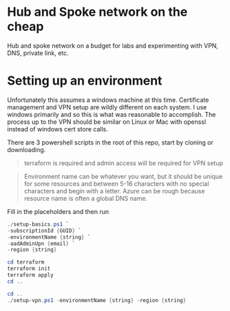 # Hub and Spoke network on the cheap

Hub and spoke network on a budget for labs and experimenting with VPN, DNS, private link, etc.

# Setting up an environment
Unfortunately this assumes a windows machine at this time. Certificate management and VPN setup are wildly different on each system. I use windows primarily and so this is what was reasonable to accomplish. The process up to the VPN should be similar on Linux or Mac with openssl instead of windows cert store calls.

There are 3 powershell scripts in the root of this repo, start by cloning or downloading.

> terraform is required and admin access will be required for VPN setup

> Environment name can be whatever you want, but it should be unique for some resources and between 5-16 characters with no special characters and begin with a letter. Azure can be rough because resource name is often a global DNS name.

Fill in the placeholders and then run

```powershell
./setup-basics.ps1 `
-subscriptionId {GUID} `
-environmentName {string} `
-aadAdminUpn {email} `
-region {string}
```

```powershell
cd terraform
terraform init
terraform apply
cd ..
```

```powershell
cd ..
./setup-vpn.ps1 -environmentName {string} -region {string}
```
